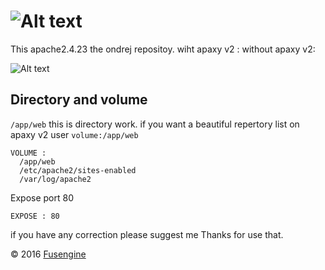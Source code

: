 ![Alt text](http://www.fusengine.ch/img/apaxy-v2.svg)
========================================================

This apache2.4.23 the ondrej repositoy.
wiht apaxy v2 :
without apaxy v2:

![Alt text](http://www.fusengine.ch/img/apaxy-v2.png)

Directory and volume
--------------------

`/app/web` this is directory work. if you want a beautiful repertory list on apaxy v2 user `volume:/app/web`

```
VOLUME :
  /app/web
  /etc/apache2/sites-enabled
  /var/log/apache2
```

Expose port 80

```
EXPOSE : 80
```

if you have any correction please suggest me Thanks for use that.

&copy; 2016 [Fusengine](http://fusengine.com)
